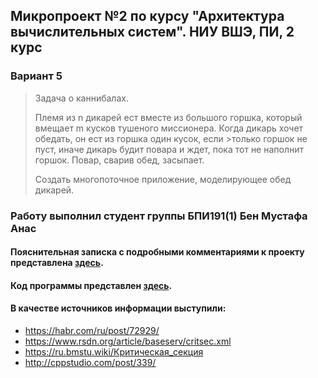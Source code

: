 ## Микропроект №2 по курсу "Архитектура вычислительных систем". НИУ ВШЭ, ПИ, 2 курс
### Вариант 5
> Задача о каннибалах. 
>
>Племя из n дикарей ест вместе из большого горшка, который вмещает m кусков тушеного миссионера. Когда дикарь хочет обедать, он ест из горшка один кусок, если >только горшок не пуст, иначе дикарь будит повара и ждет, пока тот не наполнит горшок. Повар, сварив обед, засыпает. 
>
>Создать многопоточное приложение, моделирующее обед дикарей.
>
### Работу выполнил студент группы БПИ191(1) Бен Мустафа Анаc
#### Пояснительная записка с подробными комментариями к проекту представлена [здесь](Materials/БенМустафа_ПЗ_проект2.pdf).
#### Код программы представлен [здесь](Code/main.cpp).
#### В качестве источников информации выступили:
<!--ts-->
  * https://habr.com/ru/post/72929/ <br />
  * https://www.rsdn.org/article/baseserv/critsec.xml <br />
  * https://ru.bmstu.wiki/Критическая_секция <br />
  * http://cppstudio.com/post/339/ <br />
<!--te-->
